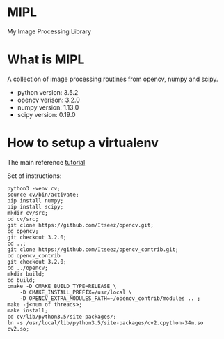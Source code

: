 # MIPL
My Image Processing Library

# What is MIPL 
A collection of image processing routines from opencv, numpy and scipy.

* python version: 3.5.2
* opencv verison: 3.2.0
* numpy version: 1.13.0
* scipy version: 0.19.0

# How to setup a virtualenv

The main reference [tutorial](http://www.pyimagesearch.com/2015/07/20/install-opencv-3-0-and-python-3-4-on-ubuntu/)

Set of instructions:

```
python3 -venv cv;
source cv/bin/activate;
pip install numpy;
pip install scipy;
mkdir cv/src;
cd cv/src;
git clone https://github.com/Itseez/opencv.git;
cd opencv;
git checkout 3.2.0;
cd ..;
git clone https://github.com/Itseez/opencv_contrib.git;
cd opencv_contrib
git checkout 3.2.0;
cd ../opencv;
mkdir build;
cd build;
cmake -D CMAKE_BUILD_TYPE=RELEASE \
	-D CMAKE_INSTALL_PREFIX=/usr/local \
	-D OPENCV_EXTRA_MODULES_PATH=~/opencv_contrib/modules .. ;
make -j<num of threads>;
make install;
cd cv/lib/python3.5/site-packages/;
ln -s /usr/local/lib/python3.5/site-packages/cv2.cpython-34m.so cv2.so;
```
